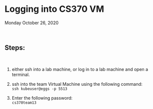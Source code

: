 # Logging into CS370 VM

Monday October 26, 2020

<br>

## Steps:

<br>

1. either ssh into a lab machine, or log in to a lab machine and open a terminal.

2. ssh into the team Virtual Machine using the following command:
\
  `ssh kubeuser@eggs -p 5513`

3. Enter the following password:
\
  `cs370team13`
